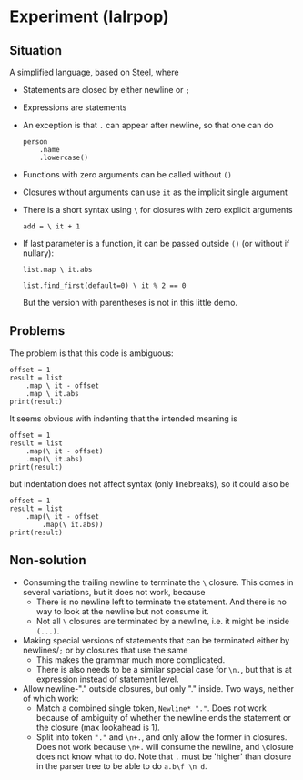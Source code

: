 
# Experiment (lalrpop)

## Situation

A simplified language, based on [Steel](https://github.com/mverleg/steel), where

* Statements are closed by either newline or `;`
* Expressions are statements
* An exception is that `.` can appear after newline, so that one can do

  ```
  person
      .name
      .lowercase()
  ```

* Functions with zero arguments can be called without `()`
* Closures without arguments can use `it` as the implicit single argument
* There is a short syntax using `\` for closures with zero explicit arguments
  
  ```
  add = \ it + 1
  ```

* If last parameter is a function, it can be passed outside `()` (or without if nullary):

  ```
  list.map \ it.abs

  list.find_first(default=0) \ it % 2 == 0
  ```

  But the version with parentheses is not in this little demo.

## Problems

The problem is that this code is ambiguous:

```
offset = 1
result = list
    .map \ it - offset
    .map \ it.abs
print(result)
```

It seems obvious with indenting that the intended meaning is

```
offset = 1
result = list
    .map(\ it - offset)
    .map(\ it.abs)
print(result)
```

but indentation does not affect syntax (only linebreaks), so it could also be

```
offset = 1
result = list
    .map(\ it - offset
        .map(\ it.abs))
print(result)
```

## Non-solution

* Consuming the trailing newline to terminate the `\` closure. This comes in several variations, but it does not work, because
  * There is no newline left to terminate the statement. And there is no way to look at the newline but not consume it.
  * Not all `\` closures are terminated by a newline, i.e. it might be inside `(...)`.
* Making special versions of statements that can be terminated either by newlines/`;` or by closures that use the same
  * This makes the grammar much more complicated.
  * There is also needs to be a similar special case for `\n.`, but that is at expression instead of statement level.
* Allow newline-"." outside closures, but only "." inside. Two ways, neither of which work:
  * Match a combined single token, `Newline* "."`. Does not work because of ambiguity of whether the newline ends the statement or the closure (max lookahead is 1).
  * Split into token `"."` and `\n+.`, and only allow the former in closures. Does not work because `\n+.` will consume the newline, and `\`closure does not know what to do.
  Note that `.` must be 'higher' than closure in the parser tree to be able to do `a.b\f \n d`.

